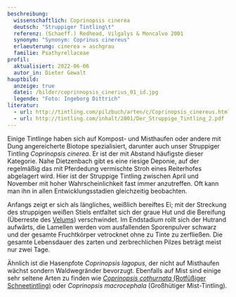 ```yaml
---
beschreibung:
  wissenschaftlich: Coprinopsis cinerea
  deutsch: "Struppiger Tintling\t"
  referenz: (Schaeff.) Redhead, Vilgalys & Moncalvo 2001
  synonym: "Synonym: Coprinus cinereus"
  erlaeuterung: cinerea = aschgrau
  familie: Psathyrellaceae
profil:
  aktualisiert: 2022-06-06
  autor_in: Dieter Gewalt
hauptbild:
  anzeige: true
  datei: /bilder/coprinnopsis_cinerius_01_id.jpg
  legende: "Foto: Ingeborg Dittrich"
literatur:
  - url: http://tintling.com/pilzbuch/arten/c/Coprinopsis_cinereus.html
  - url: http://tintling.com/inhalt/2001/Der_Struppige_Tintling_2.pdf
---
```

Einige Tintlinge haben sich auf Kompost- und Misthaufen oder andere mit Dung angereicherte Biotope spezialisiert, darunter auch unser Struppiger Tintling *Coprinopsis cinerea*. Er ist der mit Abstand häufigste dieser Kategorie. Nahe Dietzenbach gibt es eine riesige Deponie, auf der regelmäßig das mit Pferdedung vermischte Stroh eines Reiterhofes abgelagert wird. Hier ist der Struppige Tintling zwischen April und November mit hoher Wahrscheinlichkeit fast immer anzutreffen. Oft kann man ihn in allen Entwicklungsstadien gleichzeitig beobachten.
	
Anfangs zeigt er sich als längliches, weißlich bereiftes Ei; mit der Streckung des struppigen weißen Stiels entfaltet sich der graue Hut und die Bereifung (Überreste des [Velums](Velum "Glossar")) verschwindet. Im Endstadium rollt sich der Hutrand aufwärts, die Lamellen werden vom ausfallenden Sporenpulver schwarz und der gesamte Fruchtkörper vetrocknet ohne zu Tinte zu zerfließen. Die gesamte Lebensdauer des zarten und zerbrechlichen Pilzes beträgt meist nur zwei Tage.

Ähnlich ist die Hasenpfote *Coprinopsis lagopus*, der nicht auf Misthaufen wächst sondern Waldwegränder bevorzugt. Ebenfalls auf Mist sind einige sehr seltene Arten zu finden wie [*Coprinopsis  cothurnata* (Rotfüßiger Schneetintling)](/pilze/coprinopsis-cothurnata-rotfüßiger-schneetintling) oder *Coprinopsis macrocephala* (Großhütiger Mist-Tintling).